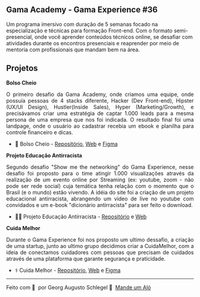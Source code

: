 ## Gama Academy - Gama Experience #36

Um programa imersivo com duração de 5 semanas focado na especialização e técnicas para formação Front-end. Com o formato semi-presencial, onde você aprender conteúdos técnicos online, se desafiar com atividades durante os encontros presenciais e reaprender por meio de mentoria com profissionais que mandam bem na área.


## Projetos

**Bolso Cheio**
<p align="justify">
O primeiro desafio da Gama Academy, onde criamos uma equipe, onde possuía pessoas de 4 stacks diferente, Hacker (Dev Front-end), Hipster (UX/UI Design), Hustler(Inside Sales), Hyper (Marketing/Growth), e precisávamos criar uma estratégia de captar 1.000 leads para a mesma persona de uma empresa que nos foi indicada. O resultado final foi uma landpage, onde o usuário ao cadastrar recebia um ebook e planilha para controle financeiro e dicas.
</p>

- 📘 Bolso Cheio - [Repositório](https://github.com/dennisdk94/web-leads), [Web](https://bolsocheio.netlify.app/) e [Figma](https://www.figma.com/file/pi1bRa32eVaB1Hdvf483d1/Untitled?node-id=170%3A109)

**Projeto Educação Antirracista**
<p align="justify">
Segundo desafio "Show me the networking" do Gama Experience, nesse desafio foi proposto para o time atingir 1.000 visualizações através da realização de um evento online por Streaming (ex: youtube, zoom - não pode ser rede social) cuja temática tenha relação com o momento que o Brasil (e o mundo) estão vivendo. A idéia do site foi a criação de um projeto educacional antirracista, abrangendo um video de live no youtube com convidados e um e-book "dicionário antirracista" para ser feito o download.
</p>

- ✊🏿 Projeto Educação Antirracista - [Repositório](https://github.com/anavegana/grupo8) e [Web](https://projetoeducacaoantirracista.netlify.app/)

**Cuida Melhor**
<p align="justify">
Durante o Gama Experience foi nos proposto um ultimo dessafio, a criação de uma startup, junto ao ultimo grupo decidimos criar a CuidaMelhor, com a ideia de conectamos cuidadores com pessoas que precisam de cuidados através de uma plataforma que garante segurança e praticidade.
</p>

- ⚕️ Cuida Melhor - [Repositório](https://github.com/CuidaMelhor/cuidamelhor), [Web](https://cuidamelhor.netlify.app/) e [Figma](https://www.figma.com/file/u9iz5JqRyV8BplhlhYOoKT/Cuida-Melhor?node-id=3%3A10)

---

Feito com 💜 &nbsp;por Georg Augusto Schlegel 👋 &nbsp;[Mande um Aló](https://www.linkedin.com/in/georgaugusto/)

